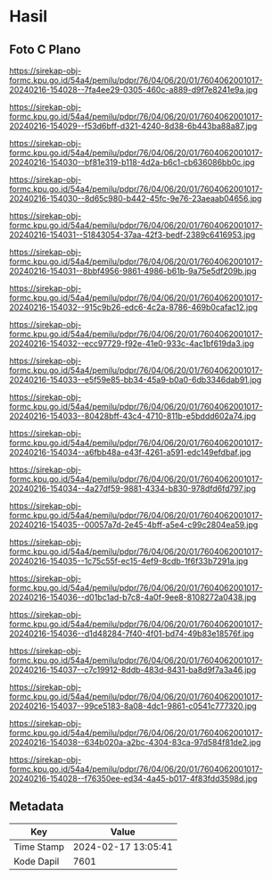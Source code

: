 # Hasil

## Foto C Plano

https://sirekap-obj-formc.kpu.go.id/54a4/pemilu/pdpr/76/04/06/20/01/7604062001017-20240216-154028--7fa4ee29-0305-460c-a889-d9f7e8241e9a.jpg

https://sirekap-obj-formc.kpu.go.id/54a4/pemilu/pdpr/76/04/06/20/01/7604062001017-20240216-154029--f53d6bff-d321-4240-8d38-6b443ba88a87.jpg

https://sirekap-obj-formc.kpu.go.id/54a4/pemilu/pdpr/76/04/06/20/01/7604062001017-20240216-154030--bf81e319-b118-4d2a-b6c1-cb636086bb0c.jpg

https://sirekap-obj-formc.kpu.go.id/54a4/pemilu/pdpr/76/04/06/20/01/7604062001017-20240216-154030--8d65c980-b442-45fc-9e76-23aeaab04656.jpg

https://sirekap-obj-formc.kpu.go.id/54a4/pemilu/pdpr/76/04/06/20/01/7604062001017-20240216-154031--51843054-37aa-42f3-bedf-2389c6416953.jpg

https://sirekap-obj-formc.kpu.go.id/54a4/pemilu/pdpr/76/04/06/20/01/7604062001017-20240216-154031--8bbf4956-9861-4986-b61b-9a75e5df209b.jpg

https://sirekap-obj-formc.kpu.go.id/54a4/pemilu/pdpr/76/04/06/20/01/7604062001017-20240216-154032--915c9b26-edc6-4c2a-8786-469b0cafac12.jpg

https://sirekap-obj-formc.kpu.go.id/54a4/pemilu/pdpr/76/04/06/20/01/7604062001017-20240216-154032--ecc97729-f92e-41e0-933c-4ac1bf619da3.jpg

https://sirekap-obj-formc.kpu.go.id/54a4/pemilu/pdpr/76/04/06/20/01/7604062001017-20240216-154033--e5f59e85-bb34-45a9-b0a0-6db3346dab91.jpg

https://sirekap-obj-formc.kpu.go.id/54a4/pemilu/pdpr/76/04/06/20/01/7604062001017-20240216-154033--80428bff-43c4-4710-811b-e5bddd602a74.jpg

https://sirekap-obj-formc.kpu.go.id/54a4/pemilu/pdpr/76/04/06/20/01/7604062001017-20240216-154034--a6fbb48a-e43f-4261-a591-edc149efdbaf.jpg

https://sirekap-obj-formc.kpu.go.id/54a4/pemilu/pdpr/76/04/06/20/01/7604062001017-20240216-154034--4a27df59-9881-4334-b830-978dfd6fd797.jpg

https://sirekap-obj-formc.kpu.go.id/54a4/pemilu/pdpr/76/04/06/20/01/7604062001017-20240216-154035--00057a7d-2e45-4bff-a5e4-c99c2804ea59.jpg

https://sirekap-obj-formc.kpu.go.id/54a4/pemilu/pdpr/76/04/06/20/01/7604062001017-20240216-154035--1c75c55f-ec15-4ef9-8cdb-1f6f33b7291a.jpg

https://sirekap-obj-formc.kpu.go.id/54a4/pemilu/pdpr/76/04/06/20/01/7604062001017-20240216-154036--d01bc1ad-b7c8-4a0f-9ee8-8108272a0438.jpg

https://sirekap-obj-formc.kpu.go.id/54a4/pemilu/pdpr/76/04/06/20/01/7604062001017-20240216-154036--d1d48284-7f40-4f01-bd74-49b83e18576f.jpg

https://sirekap-obj-formc.kpu.go.id/54a4/pemilu/pdpr/76/04/06/20/01/7604062001017-20240216-154037--c7c19912-8ddb-483d-8431-ba8d9f7a3a46.jpg

https://sirekap-obj-formc.kpu.go.id/54a4/pemilu/pdpr/76/04/06/20/01/7604062001017-20240216-154037--99ce5183-8a08-4dc1-9861-c0541c777320.jpg

https://sirekap-obj-formc.kpu.go.id/54a4/pemilu/pdpr/76/04/06/20/01/7604062001017-20240216-154038--634b020a-a2bc-4304-83ca-97d584f81de2.jpg

https://sirekap-obj-formc.kpu.go.id/54a4/pemilu/pdpr/76/04/06/20/01/7604062001017-20240216-154028--f76350ee-ed34-4a45-b017-4f83fdd3598d.jpg


## Metadata

| Key        | Value               |
| ---------- | ------------------- |
| Time Stamp | 2024-02-17 13:05:41 |
| Kode Dapil | 7601                |



